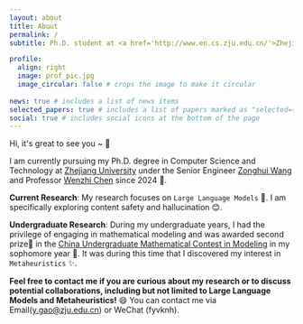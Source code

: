 ```yaml
---
layout: about
title: About
permalink: /
subtitle: Ph.D. student at <a href='http://www.en.cs.zju.edu.cn/'>Zhejiang University</a>

profile:
  align: right
  image: prof_pic.jpg
  image_circular: false # crops the image to make it circular
  
news: true # includes a list of news items
selected_papers: true # includes a list of papers marked as "selected={true}"
social: true # includes social icons at the bottom of the page
---
```


Hi, it's great to see you ~ 👋

I am currently pursuing my Ph.D. degree in Computer Science and Technology at [Zhejiang University](https://www.zju.edu.cn/english/) under the Senior Engineer [Zonghui Wang](https://person.zju.edu.cn/en/zhwang) and Professor [Wenzhi Chen](https://person.zju.edu.cn/en/0092215) since 2024 🤗.

**Current Research**: My research focuses on `Large Language Models` 🤖. I am specifically exploring content safety and hallucination 😊.

**Undergraduate Research**: During my undergraduate years, I had the privilege of engaging in mathematical modeling and was awarded second prize🥈 in the [China Undergraduate Mathematical Contest in Modeling](https://en.mcm.edu.cn/) in my sophomore year 🎉. It was during this time that I discovered my interest in `Metaheuristics` ✨.

**Feel free to contact me if you are curious about my research or to discuss potential collaborations, including but not limited to Large Language Models and Metaheuristics!** 😄 You can contact me via Email(y.gao@zju.edu.cn) or WeChat (fyvknh).
